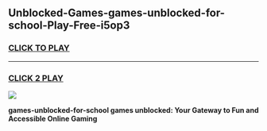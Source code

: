 
## Unblocked-Games-games-unblocked-for-school-Play-Free-i5op3
<h3>
<a href="https://premium76.site?title=games-unblocked-for-school&ref=23A">CLICK TO PLAY</a></h3>
<hr>

<h3>
<a href="https://premium76.site?title=games-unblocked-for-school&ref=23A">CLICK 2 PLAY</a>
  
</h3>

<a href="https://premium76.site?title=games-unblocked-for-school&ref=23A"><img src="https://clearcache.store/games.png"></a>


**games-unblocked-for-school games unblocked: Your Gateway to Fun and Accessible Online Gaming**
